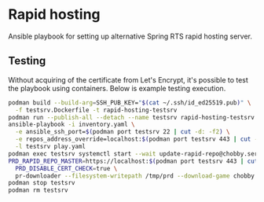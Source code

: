 Rapid hosting
=============

Ansible playbook for setting up alternative Spring RTS rapid hosting server.

Testing
-------

Without acquiring of the certificate from Let's Encrypt, it's possible to test the playbook using containers. Below is example testing execution.

```sh
podman build --build-arg=SSH_PUB_KEY="$(cat ~/.ssh/id_ed25519.pub)" \
  -f testsrv.Dockerfile -t rapid-hosting-testsrv
podman run --publish-all --detach --name testsrv rapid-hosting-testsrv
ansible-playbook -i inventory.yaml \
  -e ansible_ssh_port=$(podman port testsrv 22 | cut -d: -f2) \
  -e repos_address_override=localhost:$(podman port testsrv 443 | cut -d: -f2) \
  -l testsrv play.yaml
podman exec testsrv systemctl start --wait update-rapid-repo@chobby.service
PRD_RAPID_REPO_MASTER=https://localhost:$(podman port testsrv 443 | cut -d: -f2)/repos.gz \
  PRD_DISABLE_CERT_CHECK=true \
  pr-downloader --filesystem-writepath /tmp/prd --download-game chobby:test
podman stop testsrv
podman rm testsrv
```
